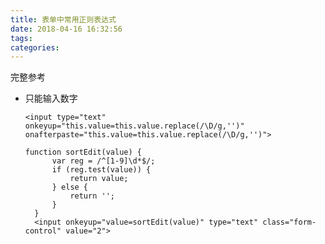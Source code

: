 ```yaml
---
title: 表单中常用正则表达式
date: 2018-04-16 16:32:56
tags:
categories:
---
```


完整参考
- 只能输入数字

	  <input type="text" onkeyup="this.value=this.value.replace(/\D/g,'')" onafterpaste="this.value=this.value.replace(/\D/g,'')">

	  function sortEdit(value) {
	        var reg = /^[1-9]\d*$/;
	        if (reg.test(value)) {
	            return value;
	        } else {
	            return '';
	        }
	    }
		<input onkeyup="value=sortEdit(value)" type="text" class="form-control" value="2">



